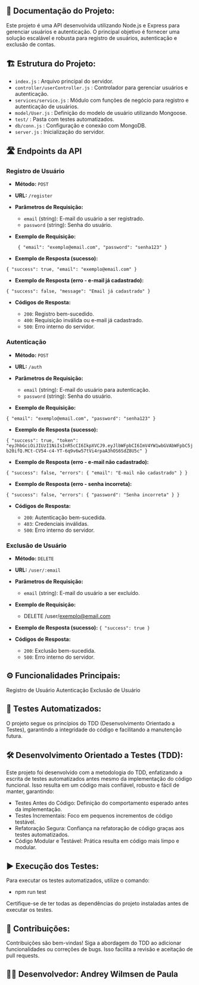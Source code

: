 ## 📝 Documentação do Projeto:

Este projeto é uma API desenvolvida utilizando Node.js e Express para gerenciar usuários e autenticação. O principal objetivo é fornecer uma solução escalável e robusta para registro de usuários, autenticação e exclusão de contas.

## 🏗️ Estrutura do Projeto:

- `index.js` : Arquivo principal do servidor.
- `controller/userController.js` : Controlador para gerenciar usuários e autenticação.
- `services/service.js` : Módulo com funções de negócio para registro e autenticação de usuários.
- `model/User.js` : Definição do modelo de usuário utilizando Mongoose.
- `test/` : Pasta com testes automatizados.
- `db/conn.js` : Configuração e conexão com MongoDB.
- `server.js` : Inicialização do servidor.

## 🛣️ **Endpoints da API**

### Registro de Usuário
- **Método:** `POST`
- **URL:** `/register`
- **Parâmetros de Requisição:**
  - `email` (string): E-mail do usuário a ser registrado.
  - `password` (string): Senha do usuário.
- **Exemplo de Requisição:**

  ``
  {
      "email": "exemplo@email.com",
      "password": "senha123"
  }``
- **Exemplo de Resposta (sucesso):**
  
``{
    "success": true,
    "email": "exemplo@email.com"
}``
- **Exemplo de Resposta (erro - e-mail já cadastrado):**

``{
    "success": false,
    "message": "Email já cadastrado"
}``

- **Códigos de Resposta:**
  
  - `200`: Registro bem-sucedido.
  - `400`: Requisição inválida ou e-mail já cadastrado.
  - `500`: Erro interno do servidor.

### **Autenticação**
- **Método:** `POST`
- **URL:** `/auth`

- **Parâmetros de Requisição:**
  - `email` (string): E-mail do usuário para autenticação.
  - `password` (string): Senha do usuário.

- **Exemplo de Requisição:**

``{
    "email": "exemplo@email.com",
    "password": "senha123"
}``

- **Exemplo de Resposta (sucesso):**

``{
    "success": true,
    "token": "eyJhbGciOiJIUzI1NiIsInR5cCI6IkpXVCJ9.eyJlbWFpbCI6ImV4YW1wbGVAbWFpbC5jb20ifQ.MCt-CV54-c4-YT-6q9v6w57tVi4rpaA3hOS6SdZ8U5c"
}``

- **Exemplo de Resposta (erro - e-mail não cadastrado):**

``{
    "success": false,
    "errors": {
        "email": "E-mail não cadastrado"
    }
}``
- **Exemplo de Resposta (erro - senha incorreta):**

``{
    "success": false,
    "errors": {
        "password": "Senha incorreta"
    }
}``
- **Códigos de Resposta:**
  
  - `200`: Autenticação bem-sucedida.
  - `403`: Credenciais inválidas.
  - `500`: Erro interno do servidor.

### **Exclusão de Usuário**
- **Método:** `DELETE`
- **URL:** `/user/:email`

- **Parâmetros de Requisição:**
  - `email` (string): E-mail do usuário a ser excluído.

- **Exemplo de Requisição:**
  - DELETE /user/exemplo@email.com

- **Exemplo de Resposta (sucesso):**
``{
    "success": true
}``

- **Códigos de Resposta:**
  
  - `200`: Exclusão bem-sucedida.
  - `500`: Erro interno do servidor.


## ⚙️ Funcionalidades Principais:

Registro de Usuário
Autenticação
Exclusão de Usuário

## 🧪 Testes Automatizados:

O projeto segue os princípios do TDD (Desenvolvimento Orientado a Testes), garantindo a integridade do código e facilitando a manutenção futura.

## 🛠️ Desenvolvimento Orientado a Testes (TDD):

Este projeto foi desenvolvido com a metodologia do TDD, enfatizando a escrita de testes automatizados antes mesmo da implementação do código funcional. Isso resulta em um código mais confiável, robusto e fácil de manter, garantindo:
- Testes Antes do Código: Definição do comportamento esperado antes da implementação.
- Testes Incrementais: Foco em pequenos incrementos de código testável.
- Refatoração Segura: Confiança na refatoração de código graças aos testes automatizados.
- Código Modular e Testável: Prática resulta em código mais limpo e modular.

## ▶️ Execução dos Testes:

Para executar os testes automatizados, utilize o comando:
- npm run test
  
Certifique-se de ter todas as dependências do projeto instaladas antes de executar os testes.

## 🤝 Contribuições:

Contribuições são bem-vindas! Siga a abordagem do TDD ao adicionar funcionalidades ou correções de bugs. Isso facilita a revisão e aceitação de pull requests.

## 👨‍💻 Desenvolvedor: Andrey Wilmsen de Paula 

